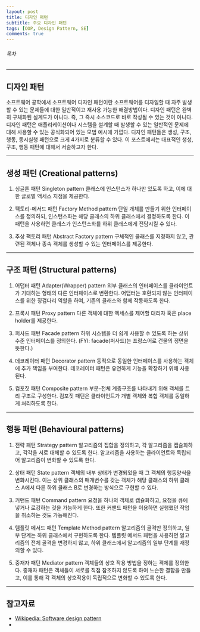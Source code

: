 ```yaml
---
layout: post
title: 디자인 패턴
subtitle: 주요 디자인 패턴
tags: [OOP, Design Pattern, SE]
comments: true
---
```


###### 목차


---

## 디자인 패턴

소프트웨어 공학에서 소프트웨어 디자인 패턴이란 소프트웨어를 디자일할 때 자주 발생할 수 있는 문제들에 대한 일반적이고 재사용 가능한 해결방법이다. 디자인 패턴은 완벽히 구체화된 설계도가 아니다. 즉, 그 즉시 소스코드로 바로 작성될 수 있는 것이 아니다. 디자인 패턴은 애플리케이션이나 시스템을 설계할 때 발생할 수 있는 일반적인 문제에 대해 사용할 수 있는 공식화되어 있는 모범 예시에 가깝다. 디자인 패턴들은 생성, 구조, 행동, 동시실행 패턴으로 크게 4가지로 분류할 수 있다. 이 포스트에서는 대표적인 생성, 구조, 행동 패턴에 대해서 서술하고자 한다.

---

## 생성 패턴 (Creational patterns)

1. 싱글톤 패턴 Singleton pattern
클래스에 인스턴스가 하나만 있도록 하고, 이에 대한 글로벌 액세스 지점을 제공한다.

1. 팩토리-메서드 패턴 Factory Method pattern
단일 개체를 만들기 위한 인터페이스를 정의하되, 인스턴스화는 해당 클래스의 하위 클래스에서 결정하도록 한다. 이 패턴을 사용하면 클래스가 인스턴스화를 하위 클래스에게 전담시킬 수 있다.

1. 추상 팩토리 패턴 Abstract Factory pattern
구체적인 클래스를 지정하지 않고, 관련된 객체나 종속 객체를 생성할 수 있는 인터페이스를 제공한다.

---

## 구조 패턴 (Structural patterns)

1. 어댑터 패턴 Adapter(Wrapper) pattern
외부 클래스의 인터페이스를 클라이언트가 기대하는 형태의 다른 인터페이스로 변환한다. 어댑터는 호환되지 않는 인터페이스를 위한 징검다리 역할을 하여, 기존의 클래스와 함께 작동하도록 한다.

1. 프록시 패턴 Proxy pattern
다른 객체에 대한 엑세스를 제어할 대리자 혹은 place holder를 제공한다. 

1. 퍼사드 패턴 Facade pattern
하위 시스템을 더 쉽게 사용할 수 있도록 하는 상위 수준 인터페이스를 정의한다. 
(FYI: facade(퍼사드)는 프랑스어로 건물의 정면을 뜻한다.)

1. 데코레이터 패턴 Decorator pattern
동적으로 동일한 인터페이스를 사용하는 객체에 추가 책임을 부여한다. 데코레이터 패턴은 유연하게 기능을 확장하기 위해 사용된다.

1. 컴포짓 패턴 Composite pattern
부분-전체 계층구조를 나타내기 위해 객체를 트리 구조로 구성한다. 컴포짓 패턴은 클라이언트가 개별 객체와 복합 객체를 동일하게 처리하도록 한다. 

---

## 행동 패턴 (Behavioural patterns)

1. 전략 패턴 Strategy pattern
알고리즘의 집합을 정의하고, 각 알고리즘을 캡슐화하고, 각각을 서로 대체할 수 있도록 한다. 알고리즘을 사용하는 클라이언트와 독립되어 알고리즘이 변화할 수 있도록 한다.

1. 상태 패턴 State pattern
객체의 내부 상태가 변경되었을 때 그 객체의 행동양식을 변화시킨다. 이는 상위 클래스의 매개변수를 갖는 객체가 해당 클래스의 하위 클래스 A에서 다른 하위 클래스 B로 변경하는 방식으로 구현할 수 있다.

1. 커맨드 패턴 Command pattern
요청을 하나의 객체로 캡슐화하고, 요청을 큐에 넣거나 로깅하는 것을 가능하게 한다. 또한 커맨드 패턴을 이용하면 실행했던 작업을 취소하는 것도 가능해진다.

1. 템플릿 메서드 패턴 Template Method pattern
알고리즘의 골격만 정의하고, 일부 단계는 하위 클래스에서 구현하도록 한다. 템플릿 메서드 패턴을 사용하면 알고리즘의 전체 골격을 변경하지 않고, 하위 클래스에서 알고리즘의 일부 단계를 재정의할 수 있다.

1. 중재자 패턴 Mediator pattern
객체들의 상호 작용 방법을 정하는 객체를 정의한다. 중재자 패턴은 객체들이 서로를 직접 참조하지 않도록 하여 느슨한 결합을 만들고, 이를 통해 각 객체의 상호작용이 독립적으로 변화할 수 있도록 한다.


---

## 참고자료
- [Wikipedia: Software design pattern](https://en.wikipedia.org/wiki/Software_design_pattern)
- 

